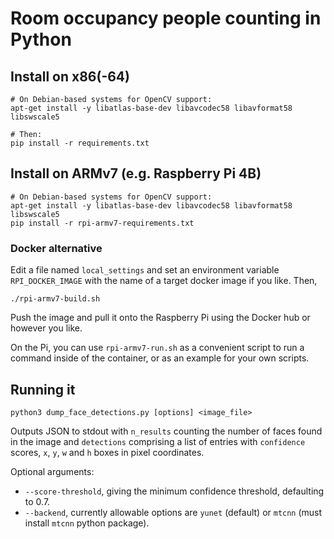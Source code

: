 # Room occupancy people counting in Python

## Install on x86(-64)

```
# On Debian-based systems for OpenCV support:
apt-get install -y libatlas-base-dev libavcodec58 libavformat58 libswscale5

# Then:
pip install -r requirements.txt
```


## Install on ARMv7 (e.g. Raspberry Pi 4B)

```
# On Debian-based systems for OpenCV support:
apt-get install -y libatlas-base-dev libavcodec58 libavformat58 libswscale5
pip install -r rpi-armv7-requirements.txt
```

### Docker alternative

Edit a file named `local_settings` and set an environment variable `RPI_DOCKER_IMAGE` with the name of a target docker image if you like. Then,

```
./rpi-armv7-build.sh
```

Push the image and pull it onto the Raspberry Pi using the Docker hub or however you like.

On the Pi, you can use `rpi-armv7-run.sh` as a convenient script to run a command inside of the container, or as an example for your own scripts.

## Running it

```
python3 dump_face_detections.py [options] <image_file>
```

Outputs JSON to stdout with `n_results` counting the number of faces found in the image and `detections` comprising a list of entries with `confidence` scores, `x`, `y`, `w` and `h` boxes in pixel coordinates.

Optional arguments:

- `--score-threshold`, giving the minimum confidence threshold, defaulting to 0.7.
- `--backend`, currently allowable options are `yunet` (default) or `mtcnn` (must install `mtcnn` python package).

